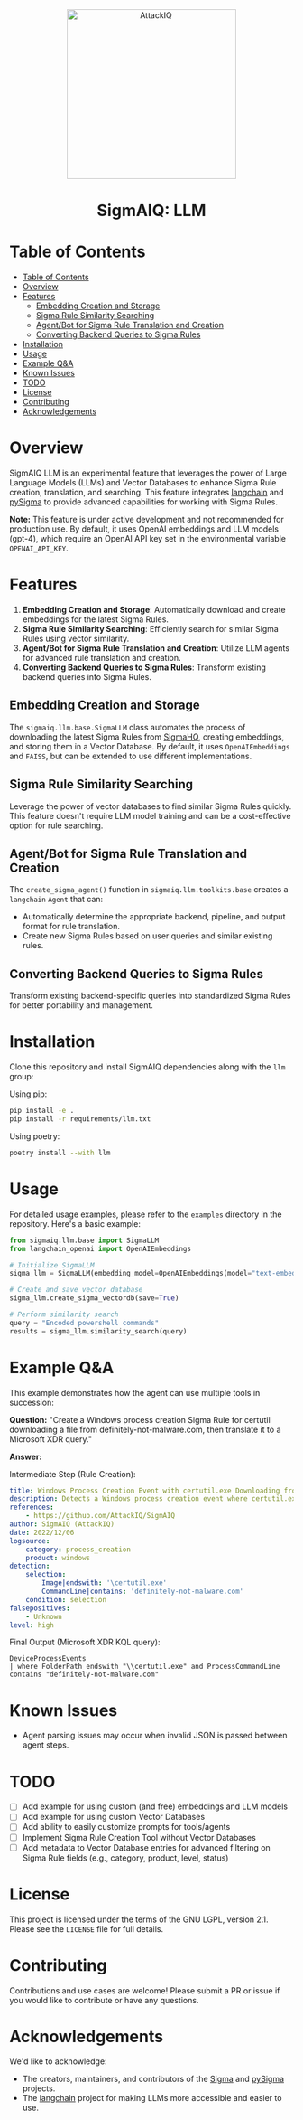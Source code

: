 <div align="center">
    <a href="https://www.attackiq.com" target="_blank">
        <img src="https://www.attackiq.com/wp-content/uploads/2021/10/col-dflt.png" height="300" alt="AttackIQ">
    </a>
</div>
<h1 align="center">SigmAIQ: LLM</h1>

# Table of Contents
- [Table of Contents](#table-of-contents)
- [Overview](#overview)
- [Features](#features)
  - [Embedding Creation and Storage](#embedding-creation-and-storage)
  - [Sigma Rule Similarity Searching](#sigma-rule-similarity-searching)
  - [Agent/Bot for Sigma Rule Translation and Creation](#agentbot-for-sigma-rule-translation-and-creation)
  - [Converting Backend Queries to Sigma Rules](#converting-backend-queries-to-sigma-rules)
- [Installation](#installation)
- [Usage](#usage)
- [Example Q\&A](#example-qa)
- [Known Issues](#known-issues)
- [TODO](#todo)
- [License](#license)
- [Contributing](#contributing)
- [Acknowledgements](#acknowledgements)

# Overview

SigmAIQ LLM is an experimental feature that leverages the power of Large Language Models (LLMs) and Vector Databases to enhance Sigma Rule creation, translation, and searching. This feature integrates [langchain](https://github.com/langchain-ai/langchain) and [pySigma](https://github.com/SigmaHQ/pySigma) to provide advanced capabilities for working with Sigma Rules.

**Note:** This feature is under active development and not recommended for production use. By default, it uses OpenAI embeddings and LLM models (gpt-4), which require an OpenAI API key set in the environmental variable `OPENAI_API_KEY`.

# Features

1. **Embedding Creation and Storage**: Automatically download and create embeddings for the latest Sigma Rules.
2. **Sigma Rule Similarity Searching**: Efficiently search for similar Sigma Rules using vector similarity.
3. **Agent/Bot for Sigma Rule Translation and Creation**: Utilize LLM agents for advanced rule translation and creation.
4. **Converting Backend Queries to Sigma Rules**: Transform existing backend queries into Sigma Rules.

## Embedding Creation and Storage
The `sigmaiq.llm.base.SigmaLLM` class automates the process of downloading the latest Sigma Rules from [SigmaHQ](https://github.com/SigmaHQ/sigma/releases/latest), creating embeddings, and storing them in a Vector Database. By default, it uses `OpenAIEmbeddings` and `FAISS`, but can be extended to use different implementations.

## Sigma Rule Similarity Searching
Leverage the power of vector databases to find similar Sigma Rules quickly. This feature doesn't require LLM model training and can be a cost-effective option for rule searching.

## Agent/Bot for Sigma Rule Translation and Creation
The `create_sigma_agent()` function in `sigmaiq.llm.toolkits.base` creates a `langchain` `Agent` that can:
- Automatically determine the appropriate backend, pipeline, and output format for rule translation.
- Create new Sigma Rules based on user queries and similar existing rules.

## Converting Backend Queries to Sigma Rules
Transform existing backend-specific queries into standardized Sigma Rules for better portability and management.

# Installation

Clone this repository and install SigmAIQ dependencies along with the `llm` group:

Using pip:
```bash
pip install -e .
pip install -r requirements/llm.txt
```

Using poetry:
```bash
poetry install --with llm
```

# Usage

For detailed usage examples, please refer to the `examples` directory in the repository. Here's a basic example:

```python
from sigmaiq.llm.base import SigmaLLM
from langchain_openai import OpenAIEmbeddings

# Initialize SigmaLLM
sigma_llm = SigmaLLM(embedding_model=OpenAIEmbeddings(model="text-embedding-3-large"))

# Create and save vector database
sigma_llm.create_sigma_vectordb(save=True)

# Perform similarity search
query = "Encoded powershell commands"
results = sigma_llm.similarity_search(query)
```

# Example Q&A

This example demonstrates how the agent can use multiple tools in succession:

**Question:** "Create a Windows process creation Sigma Rule for certutil downloading a file from definitely-not-malware.com, then translate it to a Microsoft XDR query."

**Answer:**

Intermediate Step (Rule Creation):
```yaml
title: Windows Process Creation Event with certutil.exe Downloading from definitely-not-malware.com
description: Detects a Windows process creation event where certutil.exe downloads a file from definitely-not-malware.com
references:
    - https://github.com/AttackIQ/SigmAIQ
author: SigmAIQ (AttackIQ)
date: 2022/12/06
logsource:
    category: process_creation
    product: windows
detection:
    selection:
        Image|endswith: '\certutil.exe'
        CommandLine|contains: 'definitely-not-malware.com'
    condition: selection
falsepositives:
    - Unknown
level: high
```

Final Output (Microsoft XDR KQL query):
```
DeviceProcessEvents
| where FolderPath endswith "\\certutil.exe" and ProcessCommandLine contains "definitely-not-malware.com"
```

# Known Issues

- Agent parsing issues may occur when invalid JSON is passed between agent steps.

# TODO

- [ ] Add example for using custom (and free) embeddings and LLM models
- [ ] Add example for using custom Vector Databases
- [ ] Add ability to easily customize prompts for tools/agents
- [ ] Implement Sigma Rule Creation Tool without Vector Databases
- [ ] Add metadata to Vector Database entries for advanced filtering on Sigma Rule fields (e.g., category, product, level, status)

# License

This project is licensed under the terms of the GNU LGPL, version 2.1. Please see the `LICENSE` file for full details.

# Contributing

Contributions and use cases are welcome! Please submit a PR or issue if you would like to contribute or have any questions.

# Acknowledgements

We'd like to acknowledge:
- The creators, maintainers, and contributors of the [Sigma](https://github.com/SigmaHQ/sigma/) and [pySigma](https://github.com/SigmaHQ/pySigma) projects.
- The [langchain](https://github.com/langchain-ai/langchain) project for making LLMs more accessible and easier to use.